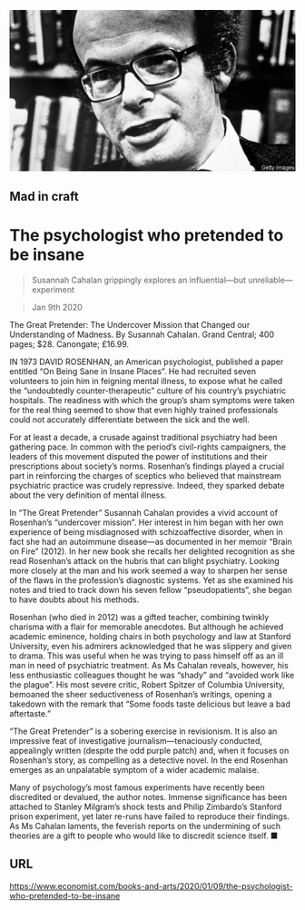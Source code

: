 ![](./images/20200111_BKP504.jpg)

## Mad in craft

# The psychologist who pretended to be insane

> Susannah Cahalan grippingly explores an influential—but unreliable—experiment

> Jan 9th 2020

The Great Pretender: The Undercover Mission that Changed our Understanding of Madness. By Susannah Cahalan. Grand Central; 400 pages; $28. Canongate; £16.99.

IN 1973 DAVID ROSENHAN, an American psychologist, published a paper entitled “On Being Sane in Insane Places”. He had recruited seven volunteers to join him in feigning mental illness, to expose what he called the “undoubtedly counter-therapeutic” culture of his country’s psychiatric hospitals. The readiness with which the group’s sham symptoms were taken for the real thing seemed to show that even highly trained professionals could not accurately differentiate between the sick and the well.

For at least a decade, a crusade against traditional psychiatry had been gathering pace. In common with the period’s civil-rights campaigners, the leaders of this movement disputed the power of institutions and their prescriptions about society’s norms. Rosenhan’s findings played a crucial part in reinforcing the charges of sceptics who believed that mainstream psychiatric practice was crudely repressive. Indeed, they sparked debate about the very definition of mental illness.

In “The Great Pretender” Susannah Cahalan provides a vivid account of Rosenhan’s “undercover mission”. Her interest in him began with her own experience of being misdiagnosed with schizoaffective disorder, when in fact she had an autoimmune disease—as documented in her memoir “Brain on Fire” (2012). In her new book she recalls her delighted recognition as she read Rosenhan’s attack on the hubris that can blight psychiatry. Looking more closely at the man and his work seemed a way to sharpen her sense of the flaws in the profession’s diagnostic systems. Yet as she examined his notes and tried to track down his seven fellow “pseudopatients”, she began to have doubts about his methods.

Rosenhan (who died in 2012) was a gifted teacher, combining twinkly charisma with a flair for memorable anecdotes. But although he achieved academic eminence, holding chairs in both psychology and law at Stanford University, even his admirers acknowledged that he was slippery and given to drama. This was useful when he was trying to pass himself off as an ill man in need of psychiatric treatment. As Ms Cahalan reveals, however, his less enthusiastic colleagues thought he was “shady” and “avoided work like the plague”. His most severe critic, Robert Spitzer of Columbia University, bemoaned the sheer seductiveness of Rosenhan’s writings, opening a takedown with the remark that “Some foods taste delicious but leave a bad aftertaste.”

“The Great Pretender” is a sobering exercise in revisionism. It is also an impressive feat of investigative journalism—tenaciously conducted, appealingly written (despite the odd purple patch) and, when it focuses on Rosenhan’s story, as compelling as a detective novel. In the end Rosenhan emerges as an unpalatable symptom of a wider academic malaise.

Many of psychology’s most famous experiments have recently been discredited or devalued, the author notes. Immense significance has been attached to Stanley Milgram’s shock tests and Philip Zimbardo’s Stanford prison experiment, yet later re-runs have failed to reproduce their findings. As Ms Cahalan laments, the feverish reports on the undermining of such theories are a gift to people who would like to discredit science itself. ■

## URL

https://www.economist.com/books-and-arts/2020/01/09/the-psychologist-who-pretended-to-be-insane
